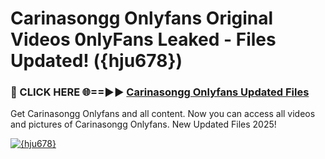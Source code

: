 # Carinasongg Onlyfans Original Videos 0nlyFans Leaked - Files Updated! ({hju678})

<h3>🔴 CLICK HERE 🌐==►► <a href="https://tinyurl.com/ms9xzufz" rel="nofollow">Carinasongg Onlyfans Updated Files</a></h3>

Get Carinasongg Onlyfans and all content. Now you can access all videos and pictures of Carinasongg Onlyfans. New Updated Files 2025!

[![{hju678}](https://i.imgur.com/PQ7UWWw.gif)](https://tinyurl.com/ms9xzufz)
